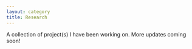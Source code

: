 ```yaml
---
layout: category
title: Research
---
```


A collection of project(s) I have been working on. More updates coming soon! 
